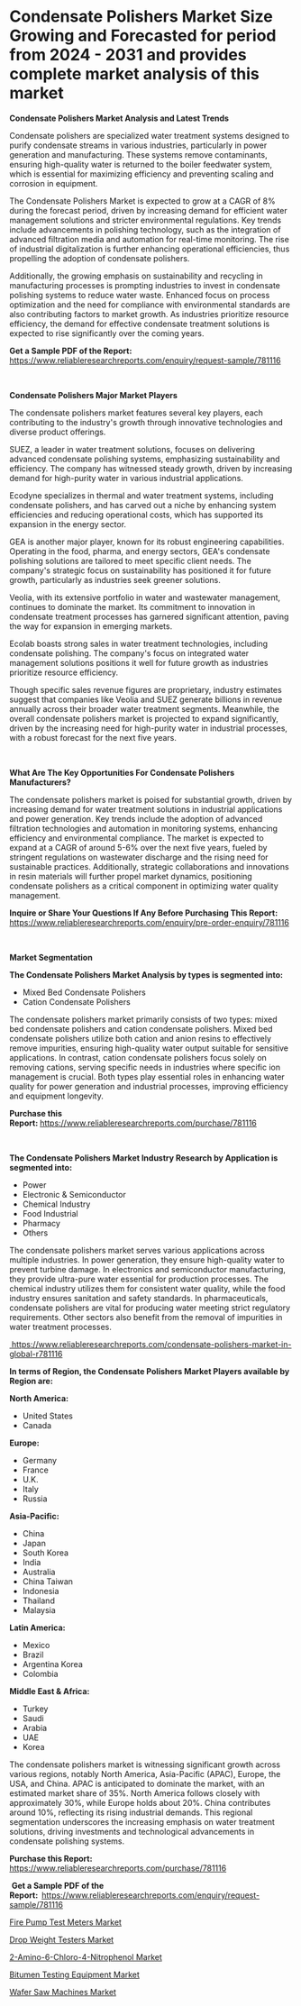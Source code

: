 <p><h1>Condensate Polishers Market Size Growing and Forecasted for period from 2024 - 2031 and provides complete market analysis of this market</h1></p><p><strong>Condensate Polishers Market Analysis and Latest Trends</strong></p>
<p><p>Condensate polishers are specialized water treatment systems designed to purify condensate streams in various industries, particularly in power generation and manufacturing. These systems remove contaminants, ensuring high-quality water is returned to the boiler feedwater system, which is essential for maximizing efficiency and preventing scaling and corrosion in equipment.</p><p>The Condensate Polishers Market is expected to grow at a CAGR of 8% during the forecast period, driven by increasing demand for efficient water management solutions and stricter environmental regulations. Key trends include advancements in polishing technology, such as the integration of advanced filtration media and automation for real-time monitoring. The rise of industrial digitalization is further enhancing operational efficiencies, thus propelling the adoption of condensate polishers.</p><p>Additionally, the growing emphasis on sustainability and recycling in manufacturing processes is prompting industries to invest in condensate polishing systems to reduce water waste. Enhanced focus on process optimization and the need for compliance with environmental standards are also contributing factors to market growth. As industries prioritize resource efficiency, the demand for effective condensate treatment solutions is expected to rise significantly over the coming years.</p></p>
<p><strong>Get a Sample PDF of the Report:&nbsp;</strong> <a href="https://www.reliableresearchreports.com/enquiry/request-sample/781116?utm_campaign=83&utm_medium=2&utm_source=Github&utm_content=ia&utm_term=15102024&utm_id=condensate-polishers">https://www.reliableresearchreports.com/enquiry/request-sample/781116</a></p>
<p>&nbsp;</p>
<p><strong>Condensate Polishers Major Market Players</strong></p>
<p><p>The condensate polishers market features several key players, each contributing to the industry's growth through innovative technologies and diverse product offerings. </p><p>SUEZ, a leader in water treatment solutions, focuses on delivering advanced condensate polishing systems, emphasizing sustainability and efficiency. The company has witnessed steady growth, driven by increasing demand for high-purity water in various industrial applications. </p><p>Ecodyne specializes in thermal and water treatment systems, including condensate polishers, and has carved out a niche by enhancing system efficiencies and reducing operational costs, which has supported its expansion in the energy sector.</p><p>GEA is another major player, known for its robust engineering capabilities. Operating in the food, pharma, and energy sectors, GEA's condensate polishing solutions are tailored to meet specific client needs. The company's strategic focus on sustainability has positioned it for future growth, particularly as industries seek greener solutions.</p><p>Veolia, with its extensive portfolio in water and wastewater management, continues to dominate the market. Its commitment to innovation in condensate treatment processes has garnered significant attention, paving the way for expansion in emerging markets.</p><p>Ecolab boasts strong sales in water treatment technologies, including condensate polishing. The company's focus on integrated water management solutions positions it well for future growth as industries prioritize resource efficiency.</p><p>Though specific sales revenue figures are proprietary, industry estimates suggest that companies like Veolia and SUEZ generate billions in revenue annually across their broader water treatment segments. Meanwhile, the overall condensate polishers market is projected to expand significantly, driven by the increasing need for high-purity water in industrial processes, with a robust forecast for the next five years.</p></p>
<p>&nbsp;</p>
<p><strong>What Are The Key Opportunities For Condensate Polishers Manufacturers?</strong></p>
<p><p>The condensate polishers market is poised for substantial growth, driven by increasing demand for water treatment solutions in industrial applications and power generation. Key trends include the adoption of advanced filtration technologies and automation in monitoring systems, enhancing efficiency and environmental compliance. The market is expected to expand at a CAGR of around 5-6% over the next five years, fueled by stringent regulations on wastewater discharge and the rising need for sustainable practices. Additionally, strategic collaborations and innovations in resin materials will further propel market dynamics, positioning condensate polishers as a critical component in optimizing water quality management.</p></p>
<p><strong>Inquire or Share Your Questions If Any Before Purchasing This Report:</strong> <a href="https://www.reliableresearchreports.com/enquiry/pre-order-enquiry/781116?utm_campaign=83&utm_medium=2&utm_source=Github&utm_content=ia&utm_term=15102024&utm_id=condensate-polishers">https://www.reliableresearchreports.com/enquiry/pre-order-enquiry/781116</a></p>
<p>&nbsp;</p>
<p><strong>Market Segmentation</strong></p>
<p><strong>The Condensate Polishers Market Analysis by types is segmented into:</strong></p>
<p><ul><li>Mixed Bed Condensate Polishers</li><li>Cation Condensate Polishers</li></ul></p>
<p><p>The condensate polishers market primarily consists of two types: mixed bed condensate polishers and cation condensate polishers. Mixed bed condensate polishers utilize both cation and anion resins to effectively remove impurities, ensuring high-quality water output suitable for sensitive applications. In contrast, cation condensate polishers focus solely on removing cations, serving specific needs in industries where specific ion management is crucial. Both types play essential roles in enhancing water quality for power generation and industrial processes, improving efficiency and equipment longevity.</p></p>
<p><strong>Purchase this Report:&nbsp;</strong><a href="https://www.reliableresearchreports.com/purchase/781116?utm_campaign=83&utm_medium=2&utm_source=Github&utm_content=ia&utm_term=15102024&utm_id=condensate-polishers">https://www.reliableresearchreports.com/purchase/781116</a></p>
<p>&nbsp;</p>
<p><strong>The Condensate Polishers Market Industry Research by Application is segmented into:</strong></p>
<p><ul><li>Power</li><li>Electronic & Semiconductor</li><li>Chemical Industry</li><li>Food Industrial</li><li>Pharmacy</li><li>Others</li></ul></p>
<p><p>The condensate polishers market serves various applications across multiple industries. In power generation, they ensure high-quality water to prevent turbine damage. In electronics and semiconductor manufacturing, they provide ultra-pure water essential for production processes. The chemical industry utilizes them for consistent water quality, while the food industry ensures sanitation and safety standards. In pharmaceuticals, condensate polishers are vital for producing water meeting strict regulatory requirements. Other sectors also benefit from the removal of impurities in water treatment processes.</p></p>
<p><a href="https://www.reliableresearchreports.com/condensate-polishers-market-in-global-r781116?utm_campaign=83&utm_medium=2&utm_source=Github&utm_content=ia&utm_term=15102024&utm_id=condensate-polishers">&nbsp;https://www.reliableresearchreports.com/condensate-polishers-market-in-global-r781116</a></p>
<p><strong>In terms of Region, the Condensate Polishers Market Players available by Region are:</strong></p>
<p>
    <p> <strong> North America: </strong>
        <ul>
            <li>United States</li>
            <li>Canada</li>
        </ul>
        </p> 
    <p> <strong> Europe: </strong>
        <ul>
            <li>Germany</li>
            <li>France</li>
            <li>U.K.</li>
            <li>Italy</li>
            <li>Russia</li>
        </ul>
        </p> 
    <p> <strong> Asia-Pacific: </strong>
        <ul>
            <li>China</li>
            <li>Japan</li>
            <li>South Korea</li>
            <li>India</li>
            <li>Australia</li>
            <li>China Taiwan</li>
            <li>Indonesia</li>
            <li>Thailand</li>
            <li>Malaysia</li>
        </ul>
        </p> 
    <p> <strong> Latin America: </strong>
        <ul>
            <li>Mexico</li>
            <li>Brazil</li>
            <li>Argentina Korea</li>
            <li>Colombia</li>
        </ul>
        </p> 
    <p> <strong> Middle East & Africa: </strong>
        <ul>
            <li>Turkey</li>
            <li>Saudi</li>
            <li>Arabia</li>
            <li>UAE</li>
            <li>Korea</li>
        </ul>
    </p>
    </p>
<p><p>The condensate polishers market is witnessing significant growth across various regions, notably North America, Asia-Pacific (APAC), Europe, the USA, and China. APAC is anticipated to dominate the market, with an estimated market share of 35%. North America follows closely with approximately 30%, while Europe holds about 20%. China contributes around 10%, reflecting its rising industrial demands. This regional segmentation underscores the increasing emphasis on water treatment solutions, driving investments and technological advancements in condensate polishing systems.</p></p>
<p><strong>Purchase this Report: </strong><a href="https://www.reliableresearchreports.com/purchase/781116?utm_campaign=83&utm_medium=2&utm_source=Github&utm_content=ia&utm_term=15102024&utm_id=condensate-polishers">https://www.reliableresearchreports.com/purchase/781116</a></p>
<p>&nbsp;<strong>Get a Sample PDF of the Report:&nbsp;&nbsp;</strong><a href="https://www.reliableresearchreports.com/enquiry/request-sample/781116?utm_campaign=83&utm_medium=2&utm_source=Github&utm_content=ia&utm_term=15102024&utm_id=condensate-polishers">https://www.reliableresearchreports.com/enquiry/request-sample/781116</a></p>
<p><strong></strong></p>
<p><p><a href="https://issuu.com/reportprime-2/docs/fire-pump-test-meters-market-size-2_150171fad3acc0?utm_campaign=83&utm_medium=2&utm_source=Github&utm_content=ia&utm_term=15102024&utm_id=condensate-polishers">Fire Pump Test Meters Market</a></p><p><a href="https://github.com/AdeaKodra585/Market-Research-Report-List-1/blob/main/drop-weight-testers-market.md?utm_campaign=83&utm_medium=2&utm_source=Github&utm_content=ia&utm_term=15102024&utm_id=condensate-polishers">Drop Weight Testers Market</a></p><p><a href="https://www.linkedin.com/pulse/pulse-2-amino-6-chloro-4-nitrophenol-rhythms-change-market-resonance-0vu5f?utm_campaign=83&utm_medium=2&utm_source=Github&utm_content=ia&utm_term=15102024&utm_id=condensate-polishers">2-Amino-6-Chloro-4-Nitrophenol Market</a></p><p><a href="https://issuu.com/reportprime-2/docs/bitumen-testing-equipment-market-si_f666eaa49aa929?utm_campaign=83&utm_medium=2&utm_source=Github&utm_content=ia&utm_term=15102024&utm_id=condensate-polishers">Bitumen Testing Equipment Market</a></p><p><a href="https://www.linkedin.com/pulse/wafer-saw-machines-market-strategic-insights-product-evolution-ognzf?utm_campaign=83&utm_medium=2&utm_source=Github&utm_content=ia&utm_term=15102024&utm_id=condensate-polishers">Wafer Saw Machines Market</a></p></p>
